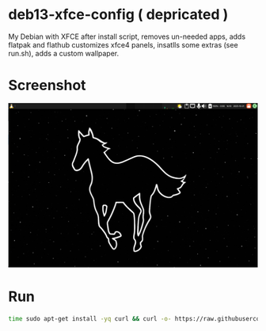 # deb13-xfce-config ( depricated )
My Debian with XFCE after install script, removes un-needed apps, adds flatpak and flathub customizes xfce4 panels, insatlls some extras (see run.sh), adds a custom wallpaper.


# Screenshot
![alt text](https://raw.githubusercontent.com/howzitcal/deb13-xfce-config/refs/heads/main/files/screenshot.png "Title")


# Run
```bash
time sudo apt-get install -yq curl && curl -o- https://raw.githubusercontent.com/howzitcal/deb13-xfce-config/refs/heads/main/run.sh | bash
```